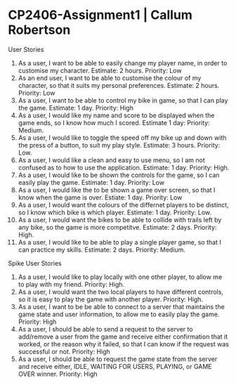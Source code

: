 # CP2406-Assignment1 | Callum Robertson

User Stories
1. As a user, I want to be able to easily change my player name, in order to customise my character. Estimate: 2 hours. Priority: Low
2. As an end user, I want to be able to customise the colour of my character, so that it suits my personal preferences. Estimate: 2 hours. Priority: Low
4. As a user, I want to be able to control my bike in game, so that I can play the game. Estimate: 1 day. Priority: High
5. As a user, I would like my name and score to be displayed when the game ends, so I know how much I scored. Estimate 1 day: Priority: Medium.
6. As a user, I would like to toggle the speed off my bike up and down with the press of a button, to suit my play style. Estimate: 3 hours. Priority: Low.
7. As a user, I would like a clean and easy to use menu, so I am not confused as to how to use the application. Estimate: 1 day. Priority: High.
8. As a user, I would like to be shown the controls for the game, so I can easily play the game. Estimate: 1 day. Priority: Low
9. As a user, I would like the to be shown a game over screen, so that I know when the game is over. Estiate: 1 day. Priority: Low
10. As a user, I would want the colours of the differnet players to be distinct, so I know which bike is which player. Estimate: 1 day. Priority: Low.
11. As a user, I would want the bikes to be able to collide with trails left by any bike, so the game is more competitve. Estimate: 2 days. Priority: High.
12. As a user, I would like to be able to play a single player game, so that I can practice my skills. Estimate: 2 days. Priority: Medium.

Spike User Stories
1. As a user, I would like to play locally with one other player, to allow me to play with my friend. Priority: High.
2. As a user, I would want the two local players to have different controls, so it is easy to play the game with another player. Priority: High.
2. As a user, I want to be be able to connect to a server that maintains the game state and user information, to allow me to easily play the game. Priority: High
3. As a user, I should be able to send a request to the server to add/remove a user from the game and receive either confirmation that it worked, or the reason why it failed, so that I can know if the request was successful or not. Priority: High
4. As a user, I should be able to request the game state from the server and receive either, IDLE, WAITING FOR USERS, PLAYING, or GAME OVER winner. Priority: High
